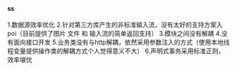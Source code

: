 #### ss
1.数据源效率优化
2.针对第三方库产生的非标准输入流，没有太好的支持方案入poi（目前提供了图片  文件 和 输入流的简单返回支持）
3.模块之间没有解耦
4.没有面向接口开发
5.业务类没有与http解耦，依然采用参数注入的方式（使用本地线程变量提供操作类的解耦方式个人觉得意义不大）
6.声明式事务采用标准正则，效率堪忧
